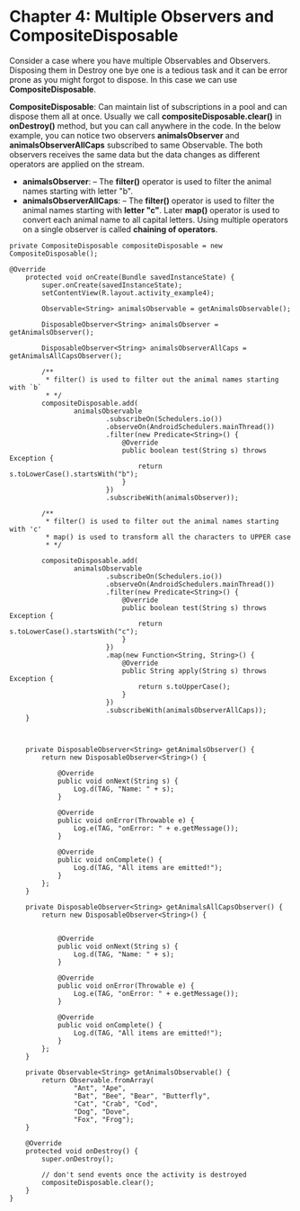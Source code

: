 # Chapter 4: Multiple Observers and CompositeDisposable
Consider a case where you have multiple Observables and Observers. Disposing them in Destroy one bye one is a tedious task and it can be error prone as you might forgot to dispose. In this case we can use **CompositeDisposable**.

**CompositeDisposable**: Can maintain list of subscriptions in a pool and can dispose them all at once.
Usually we call **compositeDisposable.clear()** in **onDestroy()** method, but you can call anywhere in the code.
In the below example, you can notice two observers **animalsObserver** and **animalsObserverAllCaps** subscribed to same Observable. The both observers receives the same data but the data changes as different operators are applied on the stream.

- **animalsObserver**: – The **filter()** operator is used to filter the animal names starting with letter "b".
- **animalsObserverAllCaps**: – The **filter()** operator is used to filter the animal names starting with **letter "c"**. Later **map()** operator is used to convert each animal name to all capital letters. Using multiple operators on a single observer is called **chaining of operators**.

```
private CompositeDisposable compositeDisposable = new CompositeDisposable();
```

```
@Override
    protected void onCreate(Bundle savedInstanceState) {
        super.onCreate(savedInstanceState);
        setContentView(R.layout.activity_example4);

        Observable<String> animalsObservable = getAnimalsObservable();

        DisposableObserver<String> animalsObserver = getAnimalsObserver();

        DisposableObserver<String> animalsObserverAllCaps = getAnimalsAllCapsObserver();

        /**
         * filter() is used to filter out the animal names starting with `b`
         * */
        compositeDisposable.add(
                animalsObservable
                        .subscribeOn(Schedulers.io())
                        .observeOn(AndroidSchedulers.mainThread())
                        .filter(new Predicate<String>() {
                            @Override
                            public boolean test(String s) throws Exception {
                                return s.toLowerCase().startsWith("b");
                            }
                        })
                        .subscribeWith(animalsObserver));

        /**
         * filter() is used to filter out the animal names starting with 'c'
         * map() is used to transform all the characters to UPPER case
         * */

        compositeDisposable.add(
                animalsObservable
                        .subscribeOn(Schedulers.io())
                        .observeOn(AndroidSchedulers.mainThread())
                        .filter(new Predicate<String>() {
                            @Override
                            public boolean test(String s) throws Exception {
                                return s.toLowerCase().startsWith("c");
                            }
                        })
                        .map(new Function<String, String>() {
                            @Override
                            public String apply(String s) throws Exception {
                                return s.toUpperCase();
                            }
                        })
                        .subscribeWith(animalsObserverAllCaps));
    }

```

```


    private DisposableObserver<String> getAnimalsObserver() {
        return new DisposableObserver<String>() {

            @Override
            public void onNext(String s) {
                Log.d(TAG, "Name: " + s);
            }

            @Override
            public void onError(Throwable e) {
                Log.e(TAG, "onError: " + e.getMessage());
            }

            @Override
            public void onComplete() {
                Log.d(TAG, "All items are emitted!");
            }
        };
    }

    private DisposableObserver<String> getAnimalsAllCapsObserver() {
        return new DisposableObserver<String>() {


            @Override
            public void onNext(String s) {
                Log.d(TAG, "Name: " + s);
            }

            @Override
            public void onError(Throwable e) {
                Log.e(TAG, "onError: " + e.getMessage());
            }

            @Override
            public void onComplete() {
                Log.d(TAG, "All items are emitted!");
            }
        };
    }

    private Observable<String> getAnimalsObservable() {
        return Observable.fromArray(
                "Ant", "Ape",
                "Bat", "Bee", "Bear", "Butterfly",
                "Cat", "Crab", "Cod",
                "Dog", "Dove",
                "Fox", "Frog");
    }

    @Override
    protected void onDestroy() {
        super.onDestroy();

        // don't send events once the activity is destroyed
        compositeDisposable.clear();
    }
}

```
